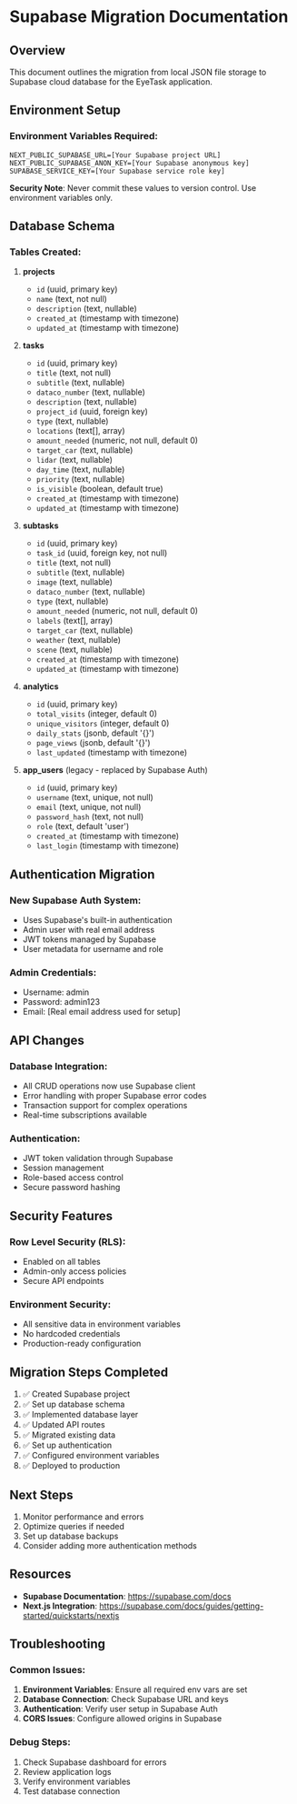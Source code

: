 # Supabase Migration Documentation

## Overview
This document outlines the migration from local JSON file storage to Supabase cloud database for the EyeTask application.

## Environment Setup

### Environment Variables Required:
```env
NEXT_PUBLIC_SUPABASE_URL=[Your Supabase project URL]
NEXT_PUBLIC_SUPABASE_ANON_KEY=[Your Supabase anonymous key]
SUPABASE_SERVICE_KEY=[Your Supabase service role key]
```

**Security Note**: Never commit these values to version control. Use environment variables only.

## Database Schema

### Tables Created:

1. **projects**
   - `id` (uuid, primary key)
   - `name` (text, not null)
   - `description` (text, nullable)
   - `created_at` (timestamp with timezone)
   - `updated_at` (timestamp with timezone)

2. **tasks**
   - `id` (uuid, primary key)
   - `title` (text, not null)
   - `subtitle` (text, nullable)
   - `dataco_number` (text, nullable)
   - `description` (text, nullable)
   - `project_id` (uuid, foreign key)
   - `type` (text, nullable)
   - `locations` (text[], array)
   - `amount_needed` (numeric, not null, default 0)
   - `target_car` (text, nullable)
   - `lidar` (text, nullable)
   - `day_time` (text, nullable)
   - `priority` (text, nullable)
   - `is_visible` (boolean, default true)
   - `created_at` (timestamp with timezone)
   - `updated_at` (timestamp with timezone)

3. **subtasks**
   - `id` (uuid, primary key)
   - `task_id` (uuid, foreign key, not null)
   - `title` (text, not null)
   - `subtitle` (text, nullable)
   - `image` (text, nullable)
   - `dataco_number` (text, nullable)
   - `type` (text, nullable)
   - `amount_needed` (numeric, not null, default 0)
   - `labels` (text[], array)
   - `target_car` (text, nullable)
   - `weather` (text, nullable)
   - `scene` (text, nullable)
   - `created_at` (timestamp with timezone)
   - `updated_at` (timestamp with timezone)

4. **analytics**
   - `id` (uuid, primary key)
   - `total_visits` (integer, default 0)
   - `unique_visitors` (integer, default 0)
   - `daily_stats` (jsonb, default '{}')
   - `page_views` (jsonb, default '{}')
   - `last_updated` (timestamp with timezone)

5. **app_users** (legacy - replaced by Supabase Auth)
   - `id` (uuid, primary key)
   - `username` (text, unique, not null)
   - `email` (text, unique, not null)
   - `password_hash` (text, not null)
   - `role` (text, default 'user')
   - `created_at` (timestamp with timezone)
   - `last_login` (timestamp with timezone)

## Authentication Migration

### New Supabase Auth System:
- Uses Supabase's built-in authentication
- Admin user with real email address
- JWT tokens managed by Supabase
- User metadata for username and role

### Admin Credentials:
- Username: admin
- Password: admin123
- Email: [Real email address used for setup]

## API Changes

### Database Integration:
- All CRUD operations now use Supabase client
- Error handling with proper Supabase error codes
- Transaction support for complex operations
- Real-time subscriptions available

### Authentication:
- JWT token validation through Supabase
- Session management
- Role-based access control
- Secure password hashing

## Security Features

### Row Level Security (RLS):
- Enabled on all tables
- Admin-only access policies
- Secure API endpoints

### Environment Security:
- All sensitive data in environment variables
- No hardcoded credentials
- Production-ready configuration

## Migration Steps Completed

1. ✅ Created Supabase project
2. ✅ Set up database schema
3. ✅ Implemented database layer
4. ✅ Updated API routes
5. ✅ Migrated existing data
6. ✅ Set up authentication
7. ✅ Configured environment variables
8. ✅ Deployed to production

## Next Steps

1. Monitor performance and errors
2. Optimize queries if needed
3. Set up database backups
4. Consider adding more authentication methods

## Resources

- **Supabase Documentation**: https://supabase.com/docs
- **Next.js Integration**: https://supabase.com/docs/guides/getting-started/quickstarts/nextjs

## Troubleshooting

### Common Issues:
1. **Environment Variables**: Ensure all required env vars are set
2. **Database Connection**: Check Supabase URL and keys
3. **Authentication**: Verify user setup in Supabase Auth
4. **CORS Issues**: Configure allowed origins in Supabase

### Debug Steps:
1. Check Supabase dashboard for errors
2. Review application logs
3. Verify environment variables
4. Test database connection 